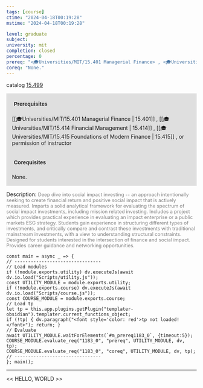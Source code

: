 ```yaml
---
tags: [course]
ctime: "2024-04-18T00:19:28"
mstime: "2024-04-18T00:19:28"

level: graduate
subject: 
university: mit
completion: closed
percentage: 0
prereq: "<🎓Universities/MIT/15.401 Managerial Finance> , <🎓Universities/MIT/15.414 Financial Management> , <🎓Universities/MIT/15.415 Foundations of Modern Finance> , or permission of instructor"
coreq: "None."
---
```


catalog [15.499](http://student.mit.edu/catalog/m15b.html#15.499)

<span style="display: block; padding: 15px; background-color: rgb(100, 100, 100, 0.2);"><font id="m_prereq1183_0" style="display: block; font-family: Arial, sans-serif; font-weight: bold; padding: 5px">Prerequisites</font><br><span id="prereq1183_0">[[🎓Universities/MIT/15.401 Managerial Finance | 15.401]] , [[🎓Universities/MIT/15.414 Financial Management | 15.414]] , [[🎓Universities/MIT/15.415 Foundations of Modern Finance | 15.415]] , or permission of instructor</span></span>
<span style="display: block; padding: 15px; background-color: rgb(100, 100, 100, 0.2);"><font id="m_coreq1183_0" style="display: block; font-family: Arial, sans-serif; font-weight: bold; padding: 5px">Corequisites</font><br><span id="coreq1183_0">None.</span></span>

<font style="">Description:</font>
<font style="color: grey; font-size: 0.8rem;">Deep dive into social impact investing -- an approach intentionally seeking to create financial return and positive social impact that is actively measured. Imparts a solid analytical framework for evaluating the spectrum of social impact investments, including mission related investing. Includes a project which provides practical experience in evaluating an impact enterprise or a public markets ESG strategy. Students gain experience in structuring different types of investments, and critically compare and contrast these investments with traditional mainstream investments, with a view to understanding structural constraints. Designed for students interested in the intersection of finance and social impact. Provides career guidance and networking opportunities.</font>

```dataviewjs
const main = async _ => {
// --------------------------------
// Load modules
if (!module.exports.utility) dv.executeJs(await dv.io.load("Scripts/utility.js"));
const UTILITY_MODULE = module.exports.utility;
if (!module.exports.course) dv.executeJs(await dv.io.load("Scripts/course.js"));
const COURSE_MODULE = module.exports.course;
// Load tp
let tp = this.app.plugins.getPlugin("templater-obsidian").templater.current_functions_object;
if (!tp) { dv.paragraph("<font style='color: red'>tp not loaded!</font>"); return; }
// Evaluate
await UTILITY_MODULE.waitForElements(`#m_prereq1183_0`, {timeout:5});
COURSE_MODULE.evaluate_req("1183_0", "prereq", UTILITY_MODULE, dv, tp);
COURSE_MODULE.evaluate_req("1183_0", "coreq", UTILITY_MODULE, dv, tp);
// --------------------------------
}; main();
```

---

<< HELLO, WORLD >>
